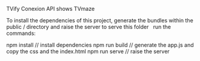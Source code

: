 TVify 
Conexion API shows TVmaze

To install the dependencies of this project, generate the bundles within the public / directory and raise the server to serve this folder
  run the commands:

npm install // install dependencies
npm run build // generate the app.js and copy the css and the index.html
npm run serve // raise the server


